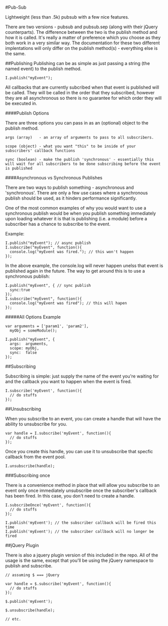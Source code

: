#Pub-Sub

Lightweight (less than .5k) pubsub with a few nice features.

There are two versions - pubsub and pubsub.sep (along with their jQuery counterparts). The difference between the two is the publish method and how it is called. It's really a matter of preference which you choose as they both work in a very similar way. The documentation for these two different implentations will only differ on the publish method(s) - everything else is the same.

##Publishing
Publishing can be as simple as just passing a string (the named event) to the publish method.

    I.publish("myEvent");

All callbacks that are currently subcribed when that event is published will be called. They will be called in the order that they subscribed, however they are all asynchronous so there is no guarantee for which order they will be executed in.

####Publish Options

There are three options you can pass in as an (optional) object to the publish method.

    args (array)   - an array of arguments to pass to all subscribers.
    
    scope (object) - what you want "this" to be inside of your subscribers' callback functions
    
    sync (boolean) - make the publish 'synchronous' - essentially this will wait for all subscribers to be done subscribing before the event is published

####Asynchronous vs Synchronous Publishes

There are two ways to publish something - asynchronous and 'synchronous'. There are only a few use cases where a synchronous publish should be used, as it hinders performance significantly. 

One of the most common examples of why you would want to use a synchronous publish would be when you publish something immediately upon loading whatever it is that is publishing (i.e. a module) before a subscriber has a chance to subscribe to the event. 

Example:

    I.publish("myEvent"); // async publish
    I.subscribe("myEvent", function(){
      console.log("myEvent was fired."); // this won't happen
    });


In the above example, the console.log will never happen unelss that event is published again in the future. The way to get around this is to use a synchronous publish:

    I.publish("myEvent", { // sync publish
      sync:true
    });
    I.subscribe("myEvent", function(){
      console.log("myEvent was fired"); // this will hapen
    });


#####All Options Example

    var arguments = ['param1', 'param2'],
      myObj = someModule();
      
    I.publish("myEvent", {
      args:  arguments,
      scope: myObj,
      sync:  false
    });

##Subscribing

Subscribing is simple: just supply the name of the event you're waiting for and the callback you want to happen when the event is fired.

    I.subscribe('myEvent', function(){
      // do stuffs
    });

##Unsubscribing

When you subscribe to an event, you can create a handle that will have the ability to unsubscribe for you.
    
    var handle = I.subscribe('myEvent', function(){
      // do stuffs
    });
    
Once you create this handle, you can use it to unsubscribe that specfic callback from the event pool.

    I.unsubscribe(handle);
    
###Subscribing once

There is a convenience method in place that will allow you subscribe to an event only once immediately unsubscribe once the subscriber's callback has been fired. In this case, you don't need to create a handle.

    I.subscribeOnce('myEvent', function(){
      // do stuffs
    });
    
    I.publish('myEvent'); // the subscriber callback will be fired this time
    I.publish('myEvent'); // the subscriber callback will no longer be fired
    
##jQuery Plugin

There is also a jquery plugin version of this included in the repo. All of the usage is the same, except that you'll be using the jQuery namespace to publish and subscribe.

    // assuming $ === jQuery

    var handle = $.subscribe('myEvent', function(){
      // do stuffs
    });
    
    $.publish('myEvent');
    
    $.unsubscribe(handle);
    
    // etc.
